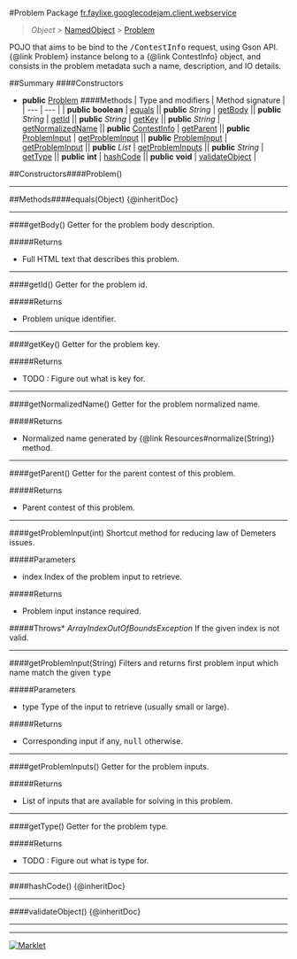 #Problem
Package [fr.faylixe.googlecodejam.client.webservice](README.md)<br>

> *Object* > [NamedObject](ommon/NamedObject.md) > [Problem](Problem.md)

<p>POJO that aims to be bind to the <tt>/ContestInfo</tt>
 request, using Gson API. {@link Problem} instance belong
 to a {@link ContestInfo} object, and consists in the problem
 metadata such a name, description, and IO details.</p>

##Summary
####Constructors
* **public** [Problem](#problem)
####Methods
| Type and modifiers | Method signature |
| --- | --- |
| **public** **boolean** | [equals](#equalsobject) || **public** *String* | [getBody](#getbody) || **public** *String* | [getId](#getid) || **public** *String* | [getKey](#getkey) || **public** *String* | [getNormalizedName](#getnormalizedname) || **public** [ContestInfo](ContestInfo.md) | [getParent](#getparent) || **public** [ProblemInput](ProblemInput.md) | [getProblemInput](#getprobleminputint) || **public** [ProblemInput](ProblemInput.md) | [getProblemInput](#getprobleminputstring) || **public** *List* | [getProblemInputs](#getprobleminputs) || **public** *String* | [getType](#gettype) || **public** **int** | [hashCode](#hashcode) || **public** **void** | [validateObject](#validateobject) |

##Constructors####Problem()


---


##Methods####equals(Object)
{@inheritDoc}

---

####getBody()
Getter for the problem body description.

#####Returns
* Full HTML text that describes this problem.

---

####getId()
Getter for the problem id.

#####Returns
* Problem unique identifier.

---

####getKey()
Getter for the problem key.

#####Returns
* TODO : Figure out what is key for.

---

####getNormalizedName()
Getter for the problem normalized name.

#####Returns
* Normalized name generated by {@link Resources#normalize(String)} method.

---

####getParent()
Getter for the parent contest of this problem.

#####Returns
* Parent contest of this problem.

---

####getProblemInput(int)
Shortcut method for reducing law of Demeters issues.

#####Parameters
* index Index of the problem input to retrieve.

#####Returns
* Problem input instance required.

#####Throws* *ArrayIndexOutOfBoundsException* If the given index is not valid.

---

####getProblemInput(String)
Filters and returns first problem input which name
 match the given <tt>type</tt>

#####Parameters
* type Type of the input to retrieve (usually small or large).

#####Returns
* Corresponding input if any, <tt>null</tt> otherwise.

---

####getProblemInputs()
Getter for the problem inputs.

#####Returns
* List of inputs that are available for solving in this problem.

---

####getType()
Getter for the problem type.

#####Returns
* TODO : Figure out what is type for.

---

####hashCode()
{@inheritDoc}

---

####validateObject()
{@inheritDoc}

---

---

[![Marklet](https://img.shields.io/badge/Generated%20by-Marklet-green.svg)](https://github.com/Faylixe/marklet)